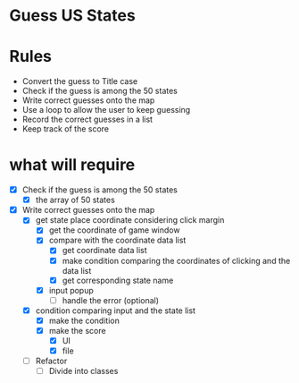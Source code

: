 # Guess US States
# Rules
- Convert the guess to Title case
- Check if the guess is among the 50 states
- Write correct guesses onto the map
- Use a loop to allow the user to keep guessing 
- Record the correct guesses in a list
- Keep track of the score

# what will require
- [x] Check if the guess is among the 50 states
  - [x] the array of 50 states
- [x] Write correct guesses onto the map
  - [x] get state place coordinate considering click margin
    - [x] get the coordinate of game window
    - [x] compare with the coordinate data list
      - [x] get coordinate data list
      - [x] make condition comparing the coordinates of clicking and the data list 
      - [x] get corresponding state name 
    - [x] input popup
      - [ ] handle the error (optional)
  - [x] condition comparing input and the state list
    - [x] make the condition
    - [x] make the score
      - [x] UI
      - [x] file
  - [ ] Refactor
    - [ ] Divide into classes